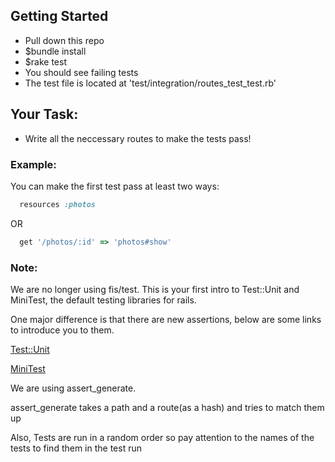 ## Getting Started


- Pull down this repo
- $bundle install
- $rake test
- You should see failing tests
- The test file is located at 'test/integration/routes_test_test.rb'

## Your Task:

- Write all the neccessary routes to make the tests pass!

### Example:

You can make the first test pass at least two ways:

````ruby
  resources :photos
````
OR

````ruby
  get '/photos/:id' => 'photos#show'
````

### Note:

We are no longer using fis/test. This is your first intro to Test::Unit and MiniTest, the default testing libraries for rails.

One major difference is that there are new assertions, below are some links to introduce you to them.

[Test::Unit](http://ruby-doc.org/stdlib-2.0/libdoc/test/unit/rdoc/Test/Unit/Assertions.html)

[MiniTest](http://www.ruby-doc.org/gems/docs/h/http_router-0.10.2/MiniTest/Unit/TestCase.html)

We are using assert_generate.

assert_generate takes a path and a route(as a hash) and tries to match them up

Also, Tests are run in a random order so pay attention to the names of the tests to find them in the test run
